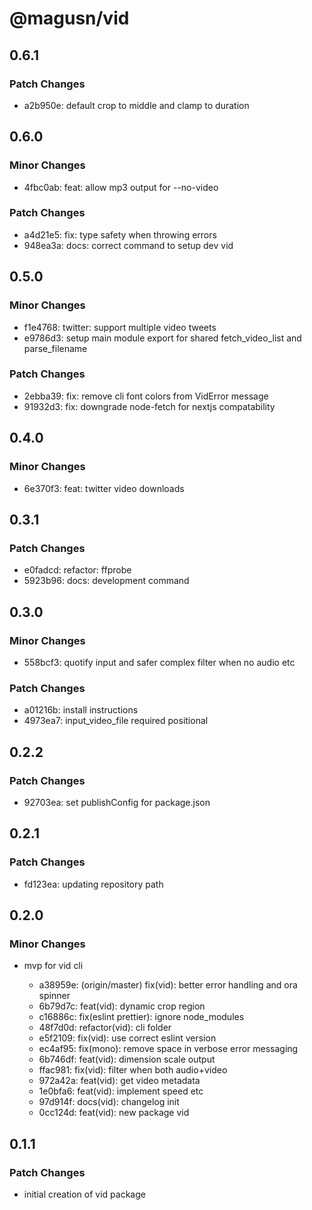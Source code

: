 # @magusn/vid

## 0.6.1

### Patch Changes

- a2b950e: default crop to middle and clamp to duration

## 0.6.0

### Minor Changes

- 4fbc0ab: feat: allow mp3 output for --no-video

### Patch Changes

- a4d21e5: fix: type safety when throwing errors
- 948ea3a: docs: correct command to setup dev vid

## 0.5.0

### Minor Changes

- f1e4768: twitter: support multiple video tweets
- e9786d3: setup main module export for shared fetch_video_list and parse_filename

### Patch Changes

- 2ebba39: fix: remove cli font colors from VidError message
- 91932d3: fix: downgrade node-fetch for nextjs compatability

## 0.4.0

### Minor Changes

- 6e370f3: feat: twitter video downloads

## 0.3.1

### Patch Changes

- e0fadcd: refactor: ffprobe
- 5923b96: docs: development command

## 0.3.0

### Minor Changes

- 558bcf3: quotify input and safer complex filter when no audio etc

### Patch Changes

- a01216b: install instructions
- 4973ea7: input_video_file required positional

## 0.2.2

### Patch Changes

- 92703ea: set publishConfig for package.json

## 0.2.1

### Patch Changes

- fd123ea: updating repository path

## 0.2.0

### Minor Changes

- mvp for vid cli

  - a38959e: (origin/master) fix(vid): better error handling and ora spinner
  - 6b79d7c: feat(vid): dynamic crop region
  - c16886c: fix(eslint prettier): ignore node_modules
  - 48f7d0d: refactor(vid): cli folder
  - e5f2109: fix(vid): use correct eslint version
  - ec4af95: fix(mono): remove space in verbose error messaging
  - 6b746df: feat(vid): dimension scale output
  - ffac981: fix(vid): filter when both audio+video
  - 972a42a: feat(vid): get video metadata
  - 1e0bfa6: feat(vid): implement speed etc
  - 97d914f: docs(vid): changelog init
  - 0cc124d: feat(vid): new package vid

## 0.1.1

### Patch Changes

- initial creation of vid package
